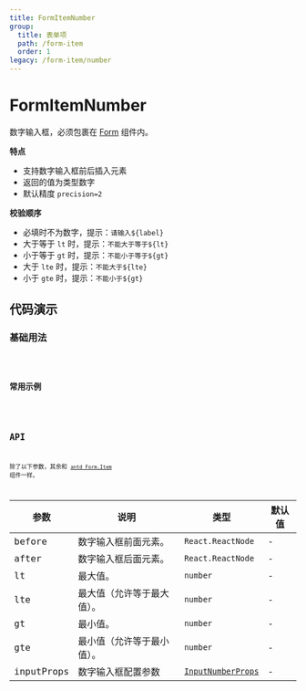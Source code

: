 ```yaml
---
title: FormItemNumber
group:
  title: 表单项
  path: /form-item
  order: 1
legacy: /form-item/number
---
```


# FormItemNumber

数字输入框，必须包裹在 [Form](https://ant-design.gitee.io/components/form-cn/) 组件内。

**特点**

- 支持数字输入框前后插入元素
- 返回的值为类型数字
- 默认精度 `precision=2`

**校验顺序**

- 必填时不为数字，提示：`请输入${label}`
- 大于等于 `lt` 时，提示：`不能大于等于${lt}`
- 小于等于 `gt` 时，提示：`不能小于等于${gt}`
- 大于 `lte` 时，提示：`不能大于${lte}`
- 小于 `gte` 时，提示：`不能小于${gt}`

## 代码演示

### 基础用法

<code src="./demos/Demo1.tsx" />

### 常用示例

<code src="./demos/Demo2.tsx" />

## API

除了以下参数，其余和 [`antd Form.Item`](https://ant-design.gitee.io/components/form-cn/#Form.Item) 组件一样。

参数 | 说明 | 类型 | 默认值 |
------------- | ------------- | ------------- | ------------- |
before  | 数字输入框前面元素。 | `React.ReactNode` | - |
after  | 数字输入框后面元素。 | `React.ReactNode` | - |
lt  | 最大值。 | `number` | - |
lte  | 最大值（允许等于最大值）。 | `number` | - |
gt  | 最小值。 | `number` | - |
gte  | 最小值（允许等于最小值）。 | `number` | - |
inputProps  | 数字输入框配置参数 | [`InputNumberProps`](https://ant-design.gitee.io/components/input-number-cn/#API) | - |